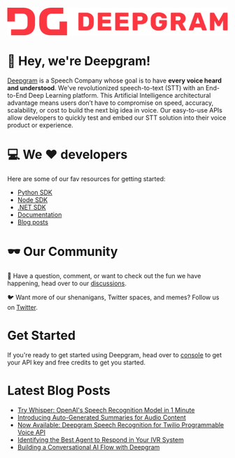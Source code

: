 ![Deepgram full logo in red: DG Deepgram](/profile/Color=red.svg)

:wave: Hey, we're Deepgram! 
======


[Deepgram](https://deepgram.com/) is a Speech Company whose goal is to have **every voice heard and understood**.  We've revolutionized speech-to-text (STT) with an End-to-End Deep Learning platform. This Artificial Intelligence architectural advantage means users don’t have to compromise on speed, accuracy, scalability, or cost to build the next big idea in voice.   Our easy-to-use APIs allow developers to quickly test and embed our STT solution into their voice product or experience.

:computer: We :heart: developers
======
Here are some of our fav resources for getting started:
- [Python SDK](https://github.com/deepgram/deepgram-python-sdk)
- [Node SDK](https://github.com/deepgram/deepgram-node-sdk)
- [.NET SDK](https://github.com/deepgram/deepgram-dotnet-sdk)
- [Documentation](https://developers.deepgram.com/documentation/)
- [Blog posts](https://developers.deepgram.com/blog/)

:dark_sunglasses: Our Community
 ======

:thought_balloon: Have a question, comment, or want to check out the fun we have happening, head over to our [discussions](https://github.com/orgs/deepgram/discussions).


:bird: Want more of our shenanigans, Twitter spaces, and memes? Follow us on [Twitter](https://twitter.com/DeepgramAI).


Get Started
=====
If you're ready to get started using Deepgram, head over to [console](https://console.deepgram.com/) to get your API key and free credits to get you started.

Latest Blog Posts
=====
<!-- BLOG-POST-LIST:START -->
- [Try Whisper: OpenAI&#39;s Speech Recognition Model in 1 Minute](https://blog.deepgram.com/how-to-use-whisper-openais-speech-recognition-model-in-1-minute/)
- [Introducing Auto-Generated Summaries for Audio Content](https://blog.deepgram.com/introducing-auto-generated-summaries-for-audio-content/)
- [Now Available: Deepgram Speech Recognition for Twilio Programmable Voice API](https://blog.deepgram.com/now-available-deepgram-speech-recognition-for-twilio-programmable-voice-api/)
- [Identifying the Best Agent to Respond in Your IVR System](https://blog.deepgram.com/identifying-the-best-agent-to-respond-in-your-ivr-system/)
- [Building a Conversational AI Flow with Deepgram](https://blog.deepgram.com/building-a-conversational-ai-flow-with-deepgram/)
<!-- BLOG-POST-LIST:END -->

